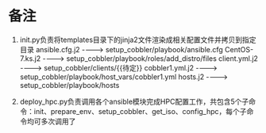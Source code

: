 # 备注
1. init.py负责将templates目录下的jinja2文件渲染成相关配置文件并拷贝到指定目录
    ansible.cfg.j2 ----> setup_cobbler/playbook/ansible.cfg
    CentOS-7.ks.j2 ----> setup_cobbler/playbook/roles/add_distro/files   <!--具体命名依据hpc_config.yml中client_conf区块确定-->
    client.yml.j2 ----> setup_cobbler/clients/{{待定}}   <!--需要依据程序设计而定，即add_distro role需要重写-->
    cobbler1.yml.j2 ----> setup_cobbler/playbook/host_vars/cobbler1.yml
    hosts.j2 ----> setup_cobbler/playbook/hosts

2. deploy_hpc.py负责调用各个ansible模块完成HPC配置工作，共包含5个子命令：init、prepare_env、setup_cobbler、get_iso、config_hpc，每个子命令均可多次调用了